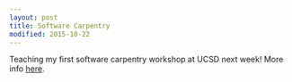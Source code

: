 ```yaml
---
layout: post
title: Software Carpentry
modified: 2015-10-22
---
```



Teaching my first software carpentry workshop at UCSD next week! More info [here](http://scicomp.sdsc.edu/2015-10-27-ucsd/).


